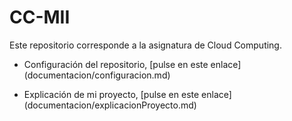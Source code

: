 # CC-MII
Este repositorio corresponde a la asignatura de Cloud Computing.

* Configuración del repositorio, [pulse en este enlace] (documentacion/configuracion.md) 

* Explicación de mi proyecto, [pulse en este enlace] (documentacion/explicacionProyecto.md)
